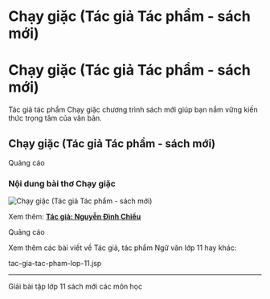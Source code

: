 # Chạy giặc (Tác giả Tác phẩm - sách mới)

# Chạy giặc (Tác giả Tác phẩm - sách mới)

Tác giả tác phẩm Chạy giặc chương trình sách mới giúp bạn nắm vững kiến thức trọng tâm của văn bản.

## Chạy giặc (Tác giả Tác phẩm - sách mới)

Quảng cáo

### Nội dung bài thơ Chạy giặc

![Chạy giặc \(Tác giả Tác phẩm - sách mới\)](https://vietjack.com/ngu-van-11/images/chay-giac.PNG)

Xem thêm: [**Tác giả: Nguyễn Đình Chiểu**](https://vietjack.com/ngu-van-11/tac-gia-nguyen-dinh-chieu.jsp)

Quảng cáo

Xem thêm các bài viết về Tác giả, tác phẩm Ngữ văn lớp 11 hay khác:

tac-gia-tac-pham-lop-11.jsp

* * *

Giải bài tập lớp 11 sách mới các môn học
